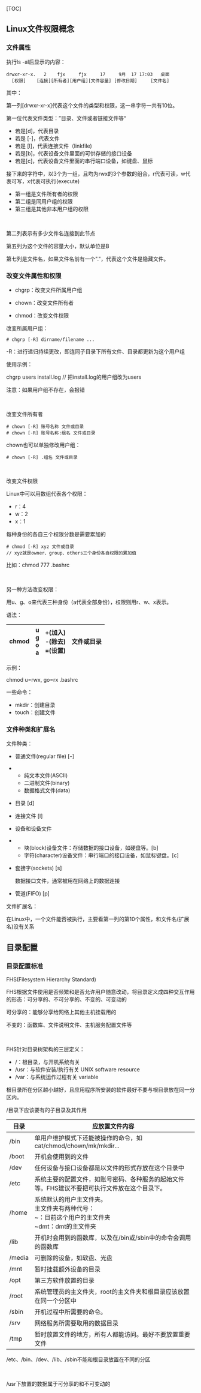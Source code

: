 [TOC]

## Linux文件权限概念

### 文件属性

执行ls -al后显示的内容：

```
drwxr-xr-x.	  2    fjx     fjx     17     9月  17 17:03   桌面
  [权限]    [连接][所有者][用户组][文件容量] [修改日期]     [文件名]
```

其中：

第一列[drwxr-xr-x]代表这个文件的类型和权限，这一串字符一共有10位。

第一位代表文件类型：”目录、文件或者链接文件等“

- 若是[d]，代表目录
- 若是 [-]，代表文件
- 若是 [l]，代表连接文件（linkfile)
- 若是[b]，代表设备文件里面的可供存储的接口设备
- 若是[c]，代表设备文件里面的串行端口设备，如键盘、鼠标

接下来的字符中，以3个为一组，且均为rwx的3个参数的组合，r代表可读，w代表可写，x代表可执行(execute)

- 第一组是文件所有者的权限
- 第二组是同用户组的权限
- 第三组是其他非本用户组的权限

<br>

第二列表示有多少文件名连接到此节点

第五列为这个文件的容量大小，默认单位是B

第七列是文件名，如果文件名前有一个"."，代表这个文件是隐藏文件。



### 改变文件属性和权限

- chgrp：改变文件所属用户组


- chown：改变文件所有者


- chmod：改变文件权限



改变所属用户组：

```
# chgrp [-R] dirname/filename ...
```

-R：进行递归持续更改，即连同子目录下所有文件、目录都更新为这个用户组

使用示例：

chgrp users install.log		// 把install.log的用户组改为users

注意：如果用户组不存在，会报错

<br>

改变文件所有者

```
# chown [-R] 账号名称 文件或目录
# chown [-R] 账号名称:组名 文件或目录
```

chown也可以单独修改用户组：

```
# chown [-R] .组名 文件或目录
```

<br>

改变文件权限

Linux中可以用数组代表各个权限：

- r：4
- w：2
- x：1

每种身份的各自三个权限分数是需要累加的

```
# chmod [-R] xyz 文件或目录
// xyz就是owner、group、others三个身份各自权限的累加值
```

比如：chmod 777 .bashrc


<br>

另一种方法改变权限：

用u、g、o来代表三种身份（a代表全部身份），权限则用r、w、x表示。

语法：

chmod |  u <br>g <br>o <br>a <br> |+(加入)<br>-(除去)<br>=(设置)|文件或目录
---|---|---|---

示例：

chmod  u=rwx, go=rx .bashrc



一些命令：

- mkdir：创建目录
- touch：创建文件



### 文件种类和扩展名

文件种类：

- 普通文件(regular file)	[-]

- - 纯文本文件(ASCII)
  - 二进制文件(binary)
  - 数据格式文件(data)

- 目录 [d]

- 连接文件 [l]

- 设备和设备文件

- - 块(block)设备文件：存储数据的接口设备，如硬盘等。[b]
  - 字符(character)设备文件：串行端口的接口设备，如鼠标键盘。[c]

- 套接字(sockets) [s]

  数据接口文件，通常被用在网络上的数据连接

- 管道(FIFO) [p]



文件扩展名：

在Linux中，一个文件能否被执行，主要看第一列的第10个属性，和文件名(扩展名)没有关系



## 目录配置

### 目录配置标准

FHS(Filesystem Hierarchy Standard)

FHS根据文件使用是否频繁和是否允许用户随意改动，将目录定义成四种交互作用的形态：可分享的、不可分享的、不变的、可变动的

可分享的：能够分享给网络上其他主机挂载用的

不变的：函数库、文件说明文件、主机服务配置文件等

<br>



FHS针对目录树架构的三层定义：

- /：根目录，与开机系统有关
- /usr：与软件安装/执行有关 UNIX software resource
- /var：与系统运作过程有关 variable

根目录所在分区越小越好，且应用程序所安装的软件最好不要与根目录放在同一分区内。



/目录下应该要有的子目录及其作用

| 目录     | 应放置文件内容                                  |
| ------ | ---------------------------------------- |
| /bin   | 单用户维护模式下还能被操作的命令，如cat/chmod/chown/mk/mkdir... |
| /boot  | 开机会使用到的文件                                |
| /dev   | 任何设备与接口设备都是以文件的形式存放在这个目录中                |
| /etc   | 系统主要的配置文件，如账号密码、各种服务的起始文件等。FHS建议不要把可执行文件放在这个目录下。 |
| /home  | 系统默认的用户主文件夹。<br>主文件夹有两种代号：<br>~：目前这个用户的主文件夹<br>~dmt：dmt的主文件夹 |
| /lib   | 开机时会用到的函数库，以及在/bin或/sbin中的命令会调用的函数库      |
| /media | 可删除的设备，如软盘、光盘                            |
| /mnt   | 暂时挂载额外设备的目录                              |
| /opt   | 第三方软件放置的目录                               |
| /root  | 系统管理员的主文件夹，root的主文件夹和根目录应该放置在同一个分区中      |
| /sbin  | 开机过程中所需要的命令。                             |
| /srv   | 网络服务所需要取用的数据目录                           |
| /tmp   | 暂时放置文件的地方，所有人都能访问。最好不要放置重要文件             |

/etc、/bin、/dev、/lib、/sbin不能和根目录放置在不同的分区

<br>



/usr下放置的数据属于可分享的和不可变动的


